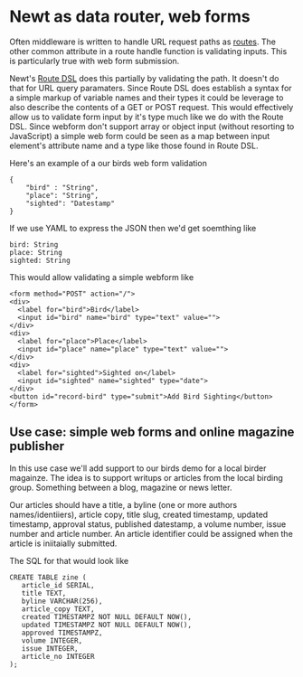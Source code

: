
# Newt as data router, web forms

Often middleware is written to handle URL request paths as [routes](newt-router.md). The other common attribute in a route handle function is validating inputs. This is particularly true with web form submission. 

Newt's [Route DSL](route-dsl.md) does this partially by validating the path. It doesn't do that for URL query paramaters. Since Route DSL does establish a syntax for a simple markup of variable names and their types it could be leverage to also describe the contents of a GET or POST request. This would effectively allow us to validate form input by it's type much like we do with the Route DSL. Since webform don't support array or object input (without resorting to JavaScript) a simple web form could be seen as a map between input element's attribute name and a type like those found in Route DSL.

Here's an example of a our birds web form validation

~~~
{
    "bird" : "String",
    "place": "String",
    "sighted": "Datestamp"
}
~~~

If we use YAML to express the JSON then we'd get soemthing like

~~~
bird: String
place: String
sighted: String
~~~

This would allow validating a simple webform like 

~~~
<form method="POST" action="/">
<div>
  <label for="bird">Bird</label>
  <input id="bird" name="bird" type="text" value="">
</div>
<div>
  <label for="place">Place</label>
  <input id="place" name="place" type="text" value="">
</div>
<div>
  <label for="sighted">Sighted on</label>
  <input id="sighted" name="sighted" type="date">
</div>
<button id="record-bird" type="submit">Add Bird Sighting</button>
</form>
~~~

## Use case: simple web forms and online magazine publisher

In this use case we'll add support to our birds demo for a local birder magainze. The idea is to support writups or articles from the local birding group. Something between a blog, magazine or news letter.

Our articles should have a title, a byline (one or more authors names/identiiers), article copy, title slug, created timestamp, updated timestamp, approval status, published datestamp, a volume number, issue number and article number. An article identifier could be assigned when the article is iniitaially submitted. 

The SQL for that would look like

~~~
CREATE TABLE zine (
   article_id SERIAL,
   title TEXT,
   byline VARCHAR(256),
   article_copy TEXT,
   created TIMESTAMPZ NOT NULL DEFAULT NOW(),
   updated TIMESTAMPZ NOT NULL DEFAULT NOW(),
   approved TIMESTAMPZ,
   volume INTEGER,
   issue INTEGER,
   article_no INTEGER
);
~~~


